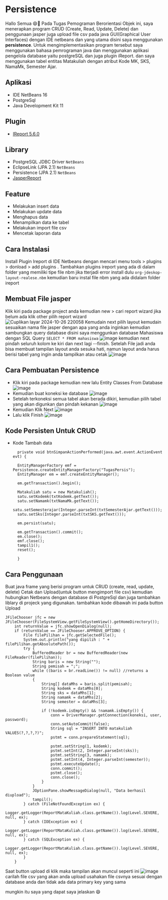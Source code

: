 # Persistence
Hallo Semua 😄👋 Pada Tugas Pemograman Berorientasi Objek ini, saya menerapkan program CRUD (Create, Read, Update, Delete)  dan  penggunaan jasper juga upload file csv pada java GUI(Graphical User Interfaces) dengan IDE netbeans dan yang utama disini saya menggunakan **persistence**. Untuk mengimplementasikan program tersebut saya menggunakan bahasa pemrograman java dan menggunakan aplikasi pengelola database yaitu postgreSQL dan juga plugin iReport.
dan saya menggunakan tabel  entitas Matakuliah dengan atribut Kode MK, SKS, NamaMk, Semester Ajar.
## Aplikasi
- IDE NetBeans 16
- PostgreSql
- Java Development Kit 11
## Plugin
- [IReport 5.6.0](https://drive.google.com/drive/folders/1gbbMttGeyns5mqb-_hfIAuMjkTzb-XPZ?usp=sharing)
## Library
- PostgreSQL JDBC Driver `NetBeans`
- EclipseLink (JPA 2.1) `NetBeans`
- Persistence (JPA 2.1) `NetBeans`
- [JasperReport](https://drive.google.com/drive/folders/1_i8xBCdLXeMcGdmnTWa2SEnL4oc2sW78?usp=sharing)
## Feature
-  Melakukan insert data
-  Melakukan update data
-  Menghapus data
-  Menampilkan data ke tabel
-  Melakukan import file csv
-  Mencetak laporan data

## Cara Instalasi 
Install Plugin Ireport di IDE Netbeans dengan mencari menu tools > plugins > donload > add plugins . Tambahkan plugins ireport yang ada di dalam folder yang memiliki tipe file nbm jika tterjadi error install dulu `org-jdeskop-layout-realese.nbm` kemudian baru instal file nbm yang ada didalam folder ireport
## Membuat File jasper
Klik kiri pada package project anda kemudian new > cari report wizard jika belum ada klik other pilih report wizard ![Cuplikan layar 2024-10-26 220058](https://github.com/user-attachments/assets/e4b2bb54-2e9c-4253-8e91-ebbe55364533) 
Kemudain next pilih layout kemudain sesuaikan nama file jasper dengan apa yang anda inginkan kemudian sambungkan query database disini saya menggunkan database Mahasiswa dengan SQL Query `SELECT * FROM mahasiswa` ![image](https://github.com/user-attachments/assets/eae7b901-3c6a-41ce-a468-80a2c77e999c)
kemudian next pindah seluruh kolom ke kiri dan next lagi --finish.
Setelah File jadi anda bisa membuat tampilan layout anda sesuka hati, namun layout anda harus berisi tabel yang ingin anda tampilkan atau cetak
![image](https://github.com/user-attachments/assets/7fd7d5f1-db54-43d7-bdac-57ac60bf4a10)

## Cara Pembuatan Persistence 
- Klik kiri pada package kemudian new lalu Entity Classes From Database
  ![image](https://github.com/user-attachments/assets/af29d699-ec5e-4c7f-88e5-e9dc61d4af3c)
- Kemudian buat koneksi ke database
  ![image](https://github.com/user-attachments/assets/7b82d6d8-d439-453e-ae79-d0f1be96c05f)
- Setelah terkoneksi semua tabel akan berada dikiri, kemudian pilih tabel yang akan digunkan dan pindah kekanan
  ![image](https://github.com/user-attachments/assets/0a50dbec-804a-4ac7-9e31-2eabd5107c94)
- Kemudian Klik Next
  ![image](https://github.com/user-attachments/assets/3be1861f-7495-4274-9e9e-4a4cd2924ee9)
- Lalu klik Finish
  ![image](https://github.com/user-attachments/assets/e06e58c2-cc46-49e6-ac44-b59c3b36bd79)

## Kode Persisten Untuk CRUD
- Kode Tambah data

        private void btnSimpanActionPerformed(java.awt.event.ActionEvent evt) {                                          

        EntityManagerFactory emf = Persistence.createEntityManagerFactory("TugasPersis");
        EntityManager em = emf.createEntityManager();

        em.getTransaction().begin();

        Matakuliah satu = new Matakuliah();
        satu.setKodemk(txtKodemk.getText());
        satu.setNamamk(txtNamaMk.getText());
        satu.setSemesterajar(Integer.parseInt(txtSemesterAjar.getText()));
        satu.setSks(Integer.parseInt(txtSKS.getText()));

        em.persist(satu);

        em.getTransaction().commit();
        em.close();
        emf.close();
        tampil1();
        reset();

        }



  


## Cara Penggunaan
Buat java frame yang berisi program untuk CRUD (create, read, update, delete) Cetak dan Upload(untuk button mengimport file csv)  kemudian hubungkan Netbeans dengan database di PostgreSql dan juga tambahkan liblary di projeck yang digunakan. tambahkan kode dibawah ini pada button Upload

    JFileChooser jfc = new JFileChooser(FileSystemView.getFileSystemView().getHomeDirectory());
        int returnValue = jfc.showOpenDialog(null);
        if (returnValue == JFileChooser.APPROVE_OPTION) {
            File filePilihan = jfc.getSelectedFile();
            System.out.println("yang dipilih : " + filePilihan.getAbsolutePath());
            try {
                BufferedReader br = new BufferedReader(new FileReader(filePilihan));
                String baris = new String("");
                String pemisah = ";";
                while ((baris = br.readLine()) != null) //returns a Boolean value
                {
                    String[] dataMhs = baris.split(pemisah);
                    String kodemk = dataMhs[0];
                    String sks = dataMhs[1];
                    String namamk = dataMhs[2];
                    String semester = dataMhs[3];
                    
                    if (!kodemk.isEmpty() && !namamk.isEmpty()) {
                        conn = DriverManager.getConnection(koneksi, user, password);
                        conn.setAutoCommit(false);
                        String sql = "INSERT INTO matakuliah VALUES(?,?,?,?)";
                        pstmt = conn.prepareStatement(sql);
  
                        pstmt.setString(1, kodemk);
                        pstmt.setInt(2, Integer.parseInt(sks));
                        pstmt.setString(3, namamk);
                        pstmt.setInt(4, Integer.parseInt(semester));
                        pstmt.executeUpdate();
                        conn.commit();
                        pstmt.close();
                        conn.close();
                    }
                }
                JOptionPane.showMessageDialog(null, "Data berhasil diupload");
                tampil();
            } catch (FileNotFoundException ex) {
                Logger.getLogger(ReportMataKuliah.class.getName()).log(Level.SEVERE, null, ex);
            } catch (IOException ex) {
                Logger.getLogger(ReportMataKuliah.class.getName()).log(Level.SEVERE, null, ex);
            } catch (SQLException ex) {
                Logger.getLogger(ReportMataKuliah.class.getName()).log(Level.SEVERE, null, ex);
            }
        }                       
     
Saat button upload di klik maka tampilan akan muncul seperti ini
![image](https://github.com/user-attachments/assets/f209e6b2-9ede-4b0e-99a0-ffb93dbac167)
carilah file csv yang akan anda upload usahakan file csvnya sesuai dengan database anda dan tidak ada data primary key yang sama


mungkin itu saya yang dapat saya jelaskan 😄



